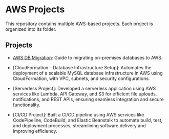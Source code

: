# AWS Projects

This repository contains multiple AWS-based projects. Each project is organized into its folder.

## Projects
- [AWS DB Migration](AWS-DB-Migration/README.md): Guide to migrating on-premises databases to AWS.

- [CloudFormation - Database Infrastructure Setup]: Automates the deployment of a scalable MySQL database infrastructure in AWS using CloudFormation, with VPC, subnets, and security configurations.
- [Serverless Project]: Developed a serverless application using AWS services like Lambda, API Gateway, and S3 for efficient file uploads, notifications, and REST APIs, ensuring seamless integration and secure functionality.
- [CI/CD Project]: Built a CI/CD pipeline using AWS services like CodePipeline, CodeBuild, and Elastic Beanstalk to automate build, test, and deployment processes, streamlining software delivery and improving efficiency.
